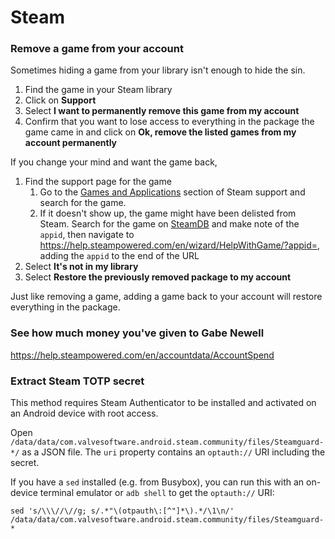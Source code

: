 # Steam

### Remove a game from your account
Sometimes hiding a game from your library isn't enough to hide the sin.

1. Find the game in your Steam library
1. Click on **Support**
1. Select **I want to permanently remove this game from my account**
1. Confirm that you want to lose access to everything in the package the game
   came in and click on **Ok, remove the listed games from my account
   permanently**

If you change your mind and want the game back,
1. Find the support page for the game
    1. Go to the [Games and Applications](https://help.steampowered.com/en/wizard/HelpWithGame)
       section of Steam support and search for the game.
    1. If it doesn't show up, the game might have been delisted from Steam.
       Search for the game on [SteamDB](https://steamdb.info/) and make note of
       the `appid`, then navigate to
       https://help.steampowered.com/en/wizard/HelpWithGame/?appid=, adding the
       `appid` to the end of the URL
1. Select **It's not in my library**
1. Select **Restore the previously removed package to my account**

Just like removing a game, adding a game back to your account will restore
everything in the package.

### See how much money you've given to Gabe Newell
https://help.steampowered.com/en/accountdata/AccountSpend

### Extract Steam TOTP secret
This method requires Steam Authenticator to be installed and activated on an
Android device with root access.

Open `/data/data/com.valvesoftware.android.steam.community/files/Steamguard-*/`
as a JSON file. The `uri` property contains an `optauth://` URI including the
secret.

If you have a `sed` installed (e.g. from Busybox), you can run this with an
on-device terminal emulator or `adb shell` to get the `optauth://` URI:
```shell
sed 's/\\\//\//g; s/.*"\(otpauth\:[^"]*\).*/\1\n/' /data/data/com.valvesoftware.android.steam.community/files/Steamguard-*
```
